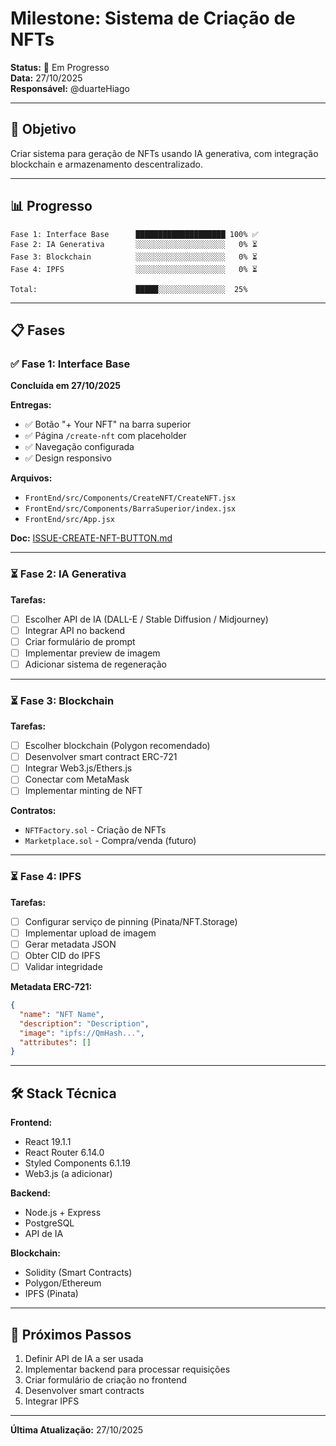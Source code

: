 # Milestone: Sistema de Criação de NFTs

**Status:** 🚧 Em Progresso  
**Data:** 27/10/2025  
**Responsável:** @duarteHiago

---

## 🎯 Objetivo

Criar sistema para geração de NFTs usando IA generativa, com integração blockchain e armazenamento descentralizado.

---

## 📊 Progresso

```
Fase 1: Interface Base      ████████████████████ 100% ✅
Fase 2: IA Generativa       ░░░░░░░░░░░░░░░░░░░░   0% ⏳
Fase 3: Blockchain          ░░░░░░░░░░░░░░░░░░░░   0% ⏳
Fase 4: IPFS                ░░░░░░░░░░░░░░░░░░░░   0% ⏳

Total:                      █████░░░░░░░░░░░░░░░  25%
```

---

## 📋 Fases

### ✅ Fase 1: Interface Base
**Concluída em 27/10/2025**

**Entregas:**
- ✅ Botão "+ Your NFT" na barra superior
- ✅ Página `/create-nft` com placeholder
- ✅ Navegação configurada
- ✅ Design responsivo

**Arquivos:**
- `FrontEnd/src/Components/CreateNFT/CreateNFT.jsx`
- `FrontEnd/src/Components/BarraSuperior/index.jsx`
- `FrontEnd/src/App.jsx`

**Doc:** [ISSUE-CREATE-NFT-BUTTON.md](./ISSUE-CREATE-NFT-BUTTON.md)

---

### ⏳ Fase 2: IA Generativa

**Tarefas:**
- [ ] Escolher API de IA (DALL-E / Stable Diffusion / Midjourney)
- [ ] Integrar API no backend
- [ ] Criar formulário de prompt
- [ ] Implementar preview de imagem
- [ ] Adicionar sistema de regeneração

---

### ⏳ Fase 3: Blockchain

**Tarefas:**
- [ ] Escolher blockchain (Polygon recomendado)
- [ ] Desenvolver smart contract ERC-721
- [ ] Integrar Web3.js/Ethers.js
- [ ] Conectar com MetaMask
- [ ] Implementar minting de NFT

**Contratos:**
- `NFTFactory.sol` - Criação de NFTs
- `Marketplace.sol` - Compra/venda (futuro)

---

### ⏳ Fase 4: IPFS

**Tarefas:**
- [ ] Configurar serviço de pinning (Pinata/NFT.Storage)
- [ ] Implementar upload de imagem
- [ ] Gerar metadata JSON
- [ ] Obter CID do IPFS
- [ ] Validar integridade

**Metadata ERC-721:**
```json
{
  "name": "NFT Name",
  "description": "Description",
  "image": "ipfs://QmHash...",
  "attributes": []
}
```

---

## 🛠️ Stack Técnica

**Frontend:**
- React 19.1.1
- React Router 6.14.0
- Styled Components 6.1.19
- Web3.js (a adicionar)

**Backend:**
- Node.js + Express
- PostgreSQL
- API de IA

**Blockchain:**
- Solidity (Smart Contracts)
- Polygon/Ethereum
- IPFS (Pinata)

---

## 📅 Próximos Passos

1. Definir API de IA a ser usada
2. Implementar backend para processar requisições
3. Criar formulário de criação no frontend
4. Desenvolver smart contracts
5. Integrar IPFS

---

**Última Atualização:** 27/10/2025
